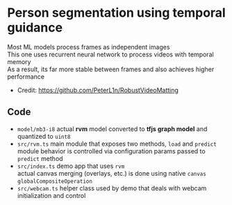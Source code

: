 # Person segmentation using temporal guidance

Most ML models process frames as independent images  
This one uses recurrent neural network to process videos with temporal memory  
As a result, its far more stable between frames and also achieves higher performance  

- Credit: <https://github.com/PeterL1n/RobustVideoMatting>

## Code

- `model/mb3-i8` actual **rvm** model converted to **tfjs graph model** and quantized to `uint8`
- `src/rvm.ts` main module that exposes two methods, `load` and `predict`  
  module behavior is controlled via configuration params passed to `predict` method
- `src/index.ts` demo app that uses `rvm`  
  actual canvas merging (overlays, etc.) is done using native `canvas` `globalCompositeOperation`
- `src/webcam.ts` helper class used by demo that deals with webcam initialization and control
